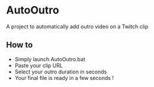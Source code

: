 # AutoOutro
 A project to automatically add outro video on a Twitch clip
 
 ## How to
* Simply launch AutoOutro.bat 
* Paste your clip URL
* Select your outro duration in seconds
* Your final file is ready in a few seconds !
